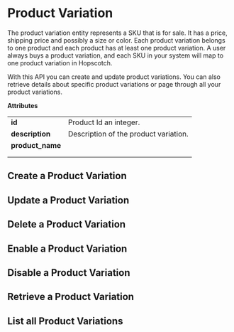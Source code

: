 # Product Variation

The product variation entity represents a SKU that is for sale. It has a price, shipping price and possibly a size or color. Each product variation belongs to one product and each product has at least one product variation. A user always buys a product variation, and each SKU in your system will map to one product variation in Hopscotch.

With this API you can create and update product variations. You can also retrieve details about specific product variations or page through all your product variations.

<b>Attributes</b>
<table>
<tbody>
<tr>
<td>
<b>id</b>
</td>
<td>
Product Id an integer.
</td>
</tr>
<tr>
<td>
<b>description</b>
</td>
<td>
Description of the product variation.
</td>
</tr>
<tr>
<td><b>product_name</b>
</td>
<td>
</td>
</tr>
<tr>
<td>
</td>
<td>
</td>
</tr>
<tr>
<td>
</td>
<td>
</td>
</tr>
</tbody>
</table>

## Create a Product Variation

## Update a Product Variation

## Delete a Product Variation

## Enable a Product Variation

## Disable a Product Variation

## Retrieve a Product Variation

## List all Product Variations